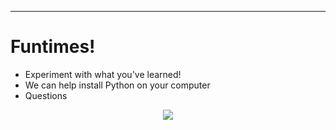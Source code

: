 ---

# Funtimes!

- Experiment with what you've learned!
- We can help install Python on your computer
- Questions

<center>
<img src="resources/images/b.gif" loop="1" />
</center>
